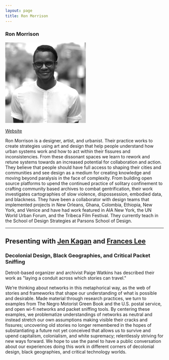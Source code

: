 ```yaml
---
layout: page
title: Ron Morrison
---
```

<h3>Ron Morrison</h3>
<img src="ron-morrison.png" width="256" />
<p><a href="http://www.threadcountcreative.com/" target="_blank">Website</a></p>
<p>Ron Morrison is a designer, artist, and urbanist. Their practice works to create strategies using art and design that help people understand how urban systems work and how to act within their fissures and inconsistencies. From these dissonant spaces we learn to rework and retune systems towards an increased potential for collaboration and action. They believe that people should have full access to shaping their cities and communities and see design as a medium for creating knowledge and moving beyond paralysis in the face of complexity. From building open source platforms to upend the continued practice of solitary confinement to crafting community based archives to combat gentrification, their work investigates cartographies of slow violence, dispossession, embodied data, and blackness. They have been a collaborator with design teams that implemented projects in New Orleans, Ghana, Colombia, Ethiopia, New York, and Venice and have had work featured in AIA New York, the UN World Urban Forum, and the Tribeca Film Festival. They currently teach in the School of Design Strategies at Parsons School of Design.</p>

<hr />
<h2>Presenting with <a href="jen-kagan">Jen Kagan</a> and <a href="frances-lee">Frances Lee</a></h2>
<h3>Decolonial Design, Black Geographies, and Critical Packet Sniffing</h3>
<p>Detroit-based organizer and archivist Paige Watkins has described their work as "laying a conduit across which stories can travel."</p>

<p>We’re thinking about networks in this metaphorical way, as the web of stories and frameworks that shape our understanding of what is possible and desirable. Made material through research practices, we turn to examples from The Negro Motorist Green Book and the U.S. postal service, and open wi-fi networks and packet sniffing tools. By centering these examples, we problematize understandings of networks as neutral and instead stretch our own assumptions making visible their cracks and fissures; uncovering old stories no longer remembered in the hopes of substantiating a future not yet conceived that allows us to survive and upend capitalism, colonialism, and white supremacy; relentlessly striving for new ways forward. We hope to use the panel to have a public conversation about our experiences doing this work in different corners of decolonial design, black geographies, and critical technology worlds.</p>